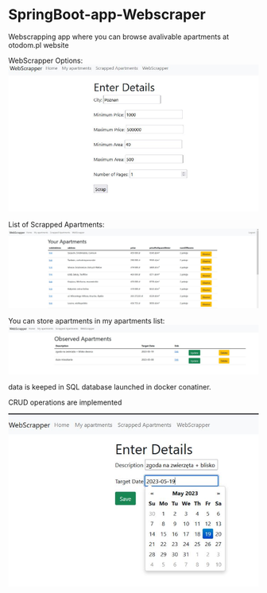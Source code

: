 # SpringBoot-app-Webscraper
Webscrapping app where you can browse avalivable apartments at otodom.pl website 

WebScrapper Options:
![Webscrapper options](./readmeResources/s1.JPG)

List of Scrapped Apartments:
![](./readmeResources/1.JPG)

You can store apartments in my apartments list: 
![](./readmeResources/3.JPG)

data is keeped in SQL database launched in docker conatiner.

CRUD operations are implemented

![](./readmeResources/2.JPG)
